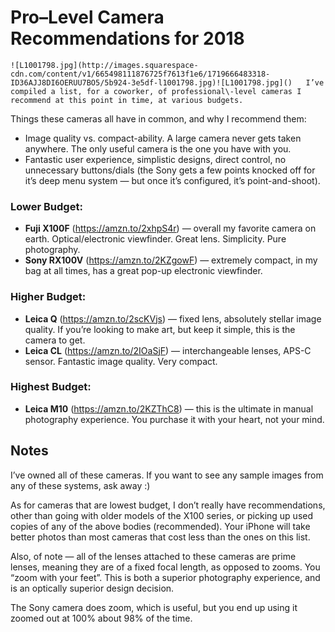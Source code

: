 # Pro–Level Camera Recommendations for 2018

    ![L1001798.jpg](http://images.squarespace-cdn.com/content/v1/665498111876725f7613f1e6/1719666483318-ID36AJJ8DI6OERUU7BO5/5b924-3e5df-l1001798.jpg)![L1001798.jpg]()   I’ve compiled a list, for a coworker, of professional\-level cameras I recommend at this point in time, at various budgets.  


 Things these cameras all have in common, and why I recommend them:

 * Image quality vs. compact\-ability. A large camera never gets taken anywhere. The only useful camera is the one you have with you.
* Fantastic user experience, simplistic designs, direct control, no unnecessary buttons/dials (the Sony gets a few points knocked off for it’s deep menu system — but once it’s configured, it’s point\-and\-shoot).

 ### Lower Budget:

 * **Fuji X100F** (<https://amzn.to/2xhpS4r>) — overall my favorite camera on earth. Optical/electronic viewfinder. Great lens. Simplicity. Pure photography.
* **Sony RX100V** (<https://amzn.to/2KZgowF>) — extremely compact, in my bag at all times, has a great pop\-up electronic viewfinder.

 ### Higher Budget:

 * **Leica Q** (<https://amzn.to/2scKVjs>) — fixed lens, absolutely stellar image quality. If you’re looking to make art, but keep it simple, this is the camera to get.
* **Leica CL** (<https://amzn.to/2IOaSjF>) — interchangeable lenses, APS\-C sensor. Fantastic image quality. Very compact.

 ### Highest Budget:

 * **Leica M10** (<https://amzn.to/2KZThC8>) — this is the ultimate in manual photography experience. You purchase it with your heart, not your mind.

 ## Notes

 I’ve owned all of these cameras. If you want to see any sample images from any of these systems, ask away :)

 As for cameras that are lowest budget, I don’t really have recommendations, other than going with older models of the X100 series, or picking up used copies of any of the above bodies (recommended). Your iPhone will take better photos than most cameras that cost less than the ones on this list. 

 Also, of note — all of the lenses attached to these cameras are prime lenses, meaning they are of a fixed focal length, as opposed to zooms. You “zoom with your feet”. This is both a superior photography experience, and is an optically superior design decision.

 The Sony camera does zoom, which is useful, but you end up using it zoomed out at 100% about 98% of the time. 

  